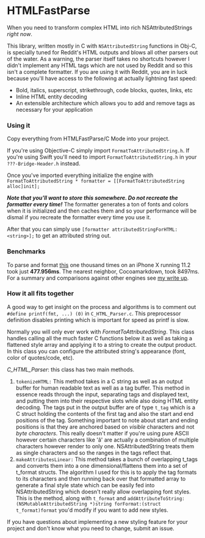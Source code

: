 # HTMLFastParse

When you need to transform complex HTML into rich NSAttributedStrings *right now*. 

This library, written mostly in C with `NSAttributedString` functions in Obj-C, is specially tuned for Reddit's HTML outputs and blows all other parsers out of the water. As a warning, the parser itself takes no shortcuts however I didn't implement any HTML tags which are not used by Reddit and so this isn't a complete formatter. If you are using it with Reddit, you are in luck because you'll have access to the following at actually lightning fast speed:

* Bold, italics, superscript, strikethrough, code blocks, quotes, links, etc
* Inline HTML entity decoding
* An extensible architecture which allows you to add and remove tags as necessary for your application

### Using it
Copy everything from HTMLFastParse/C Mode into your project. 

If you're using Objective-C simply import `FormatToAttributedString.h`. If you're using Swift you'll need to import `FormatToAttributedString.h` in your `???-Bridge-Header.h` instead.

Once you've imported everything initialize the engine with `FormatToAttributedString * formatter = [[FormatToAttributedString alloc]init];`

***Note that you'll want to store this somewhere. Do not recreate the formatter every time!*** The formatter generates a ton of fonts and colors when it is initialized and then caches them and so your performance will be dismal if you recreate the formatter every time you use it. 

After that you can simply use `[formatter attributedStringForHTML:<string>];` to get an attributed string out. 


### Benchmarks

To parse and format [this](https://www.reddit.com/r/reddit.com/comments/6ewgt/reddit_markdown_primer_or_how_do_you_do_all_that/c03nik6/) one thousand times on an iPhone X running 11.2 took just **477.956ms**. The nearest neighbor, Cocoamarkdown, took 8497ms. For a summary and comparisons against other engines see [my write up](https://blog.services.aero2x.eu/benchmarking-popular-markdown-parsers-on-ios.html).


### How it all fits together

A good way to get insight on the process and algorithms is to comment out `#define printf(fmt, ...) (0)` in `C_HTML_Parser.c`. This preprocessor definition disables printing which is important for speed as printf is slow.

Normally you will only ever work with *FormatToAttributedString*. This class handles calling all the much faster C functions below it as well as taking a flattened style array and applying it to a string to create the output product. In this class you can configure the attributed string's appearance (font, color of quotes/code, etc).

*C\_HTML\_Parser*: this class has two main methods.

1. `tokenizeHTML:` This method takes in a C string as well as an output buffer for human readable text as well as a tag buffer. This method in essence reads through the input, separating tags and displayed text, and putting them into their respective slots while also doing HTML entity decoding. The tags put in the output buffer are of type `t_tag` which is a C struct holding the contents of the first tag and also the start and end positions of the tag. Something important to note about start and ending positions is that they are anchored based on *visible* characters and not *byte characters*. This really doesn't matter if you're using pure ASCII however certain characters like 'â' are actually a combination of multiple characters however render to only one. NSAttributedString treats them as single characters and so the ranges in the tags reflect that.
2. `makeAttributesLinear:` This method takes a bunch of overlapping t_tags and converts them into a one dimensional/flattens them into a set of t_format structs. The algorithm I used for this is to apply the tag formats to its characters and then running back over that formatted array to generate a final style state which can be easily fed into NSAttributedString which doesn't really allow overlapping font styles. This is the method, along with `t_format` and `addAttributeToString:(NSMutableAttributedString *)string forFormat:(struct t_format)format` you'd modify if you want to add new styles.

If you have questions about implementing a new styling feature for your project and don't know what you need to change, submit an issue. 